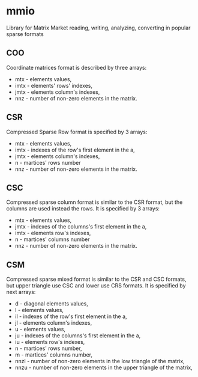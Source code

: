 # mmio
Library for Matrix Market reading, writing, analyzing, converting in popular sparse formats

## COO 

Coordinate matrices format is described by three arrays:
* mtx - elements values, 
* imtx - elements' rows' indexes, 
* jmtx - elements column's indexes,
* nnz - number of non-zero elements in the matrix.

## CSR 
Compressed Sparse Row format is specified by 3 arrays:
* mtx - elements values, 
* imtx - indexes of the row's first element in the a, 
* jmtx - elements column's indexes,
* n - martices' rows number 
* nnz - number of non-zero elements in the matrix.

## CSC
Compressed sparse column format is similar to the CSR format, but the columns are used instead the rows. 
It is specified by 3 arrays:
* mtx - elements values, 
* jmtx - indexes of the columns's first element in the a, 
* imtx - elements row's indexes,
* n - martices' columns number 
* nnz - number of non-zero elements in the matrix.

## CSM
Compressed sparse mixed format is similar to the CSR and CSC formats, but upper triangle use CSC and lower use CRS formats. 
It is specified by next arrays:
* d - diagonal elements values,
* l - elements values, 
* il - indexes of the row's first element in the a, 
* jl - elements column's indexes,
* u - elements values, 
* ju - indexes of the columns's first element in the a, 
* iu - elements row's indexes,
* n - martices' rows number, 
* m - martices' columns number, 
* nnzl - number of non-zero elements in the low triangle of the matrix,
* nnzu - number of non-zero elements in the upper triangle of the matrix,
